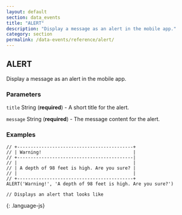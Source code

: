 ```yaml
---
layout: default
section: data_events
title: "ALERT"
description: "Display a message as an alert in the mobile app."
category: section
permalink: /data-events/reference/alert/
---
```


## ALERT

Display a message as an alert in the mobile app.

### Parameters

`title` String (__required__) - A short title for the alert.

`message` String (__required__) - The message content for the alert.

### Examples

~~~
// +-------------------------------------------+
// | Warning!                                  |
// +-------------------------------------------|
// |                                           |
// | A depth of 98 feet is high. Are you sure? |
// |                                           |
// +-------------------------------------------+
ALERT('Warning!', 'A depth of 98 feet is high. Are you sure?')

// Displays an alert that looks like
~~~
{: .language-js}